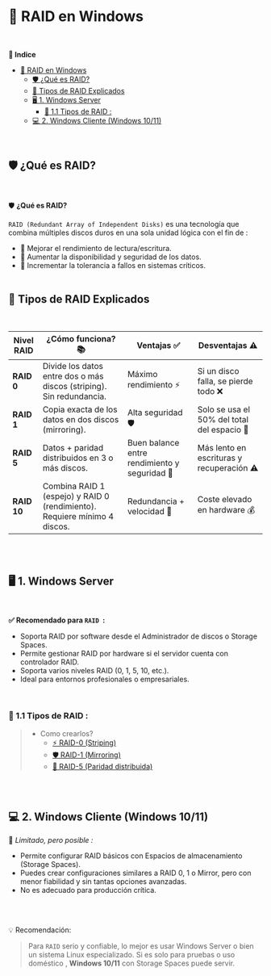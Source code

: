 # 💽 RAID en Windows 
<br>

**📑 Indice**
- [💽 RAID en Windows](#-raid-en-windows)
  - [🛡️ ¿Qué es RAID?](#️-qué-es-raid)
  - [🧱 Tipos de RAID Explicados](#-tipos-de-raid-explicados)
  - [🖥️ 1. Windows Server](#️-1-windows-server)
    - [🔘 1.1 Tipos de RAID :](#-11-tipos-de-raid-)
  - [💻 2. Windows Cliente (Windows 10/11)](#-2-windows-cliente-windows-1011)

<br>

## 🛡️ ¿Qué es RAID?
<br>

🛡️ **¿Qué es RAID?**

``RAID (Redundant Array of Independent Disks)`` es una tecnología que combina múltiples discos duros en una sola unidad lógica con el fin de :

- 💨 Mejorar el rendimiento de lectura/escritura.
- 🔐 Aumentar la disponibilidad y seguridad de los datos.
- 🧱 Incrementar la tolerancia a fallos en sistemas críticos.
<br> <br>


## 🧱 Tipos de RAID Explicados
<br>

| Nivel RAID | ¿Cómo funciona? 📚                                                                 | Ventajas ✅                              | Desventajas ⚠️                         |
|------------|-------------------------------------------------------------------------------------|------------------------------------------|-----------------------------------------|
| **RAID 0** | Divide los datos entre dos o más discos (striping). Sin redundancia.               | Máximo rendimiento ⚡                     | Si un disco falla, se pierde todo ❌     |
| **RAID 1** | Copia exacta de los datos en dos discos (mirroring).                               | Alta seguridad 🛡️                        | Solo se usa el 50% del total del espacio 💾 |
| **RAID 5** | Datos + paridad distribuidos en 3 o más discos.                                    | Buen balance entre rendimiento y seguridad 🔁 | Más lento en escrituras y recuperación ⚠️ |
| **RAID 10**| Combina RAID 1 (espejo) y RAID 0 (rendimiento). Requiere mínimo 4 discos.          | Redundancia + velocidad 💪               | Coste elevado en hardware 💰             |

<br> <br>

## 🖥️ 1. Windows Server
<br>

**✅ Recomendado para ``RAID ``:**

- Soporta RAID por software desde el Administrador de discos o Storage Spaces.
- Permite gestionar RAID por hardware si el servidor cuenta con controlador RAID.
- Soporta varios niveles RAID (0, 1, 5, 10, etc.).
- Ideal para entornos profesionales o empresariales.

<br>


### 🔘 1.1 Tipos de RAID :

>
> - Como crearlos? 
>   - [⚡ RAID-0 (Striping)](./tipos/RAID0.md)
>   - [🛡️ RAID-1 (Mirroring)](./tipos/RAID-1.md)
>   - [🔄 RAID-5 (Paridad distribuida)](./tipos/RAID-5.md)
>

<br> <br>



## 💻 2. Windows Cliente (Windows 10/11)

🔧 *Limitado, pero posible :*

- Permite configurar RAID básicos con Espacios de almacenamiento (Storage Spaces).
- Puedes crear configuraciones similares a RAID 0, 1 o Mirror, pero con menor fiabilidad y sin tantas opciones avanzadas.
- No es adecuado para producción crítica.

<br> <br>

💡 Recomendación:

>Para ``RAID`` serio y confiable, lo mejor es usar Windows Server o bien un sistema Linux especializado.
>Si es solo para pruebas o uso doméstico , **Windows 10/11** con Storage Spaces puede servir.

